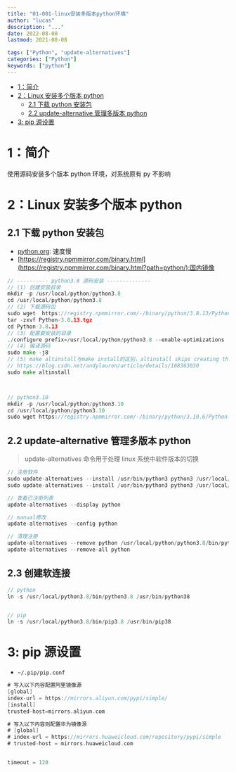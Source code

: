 ```yaml
---
title: "01-001-linux安装多版本python环境"
author: "lucas"
description: "..."
date: 2022-08-08
lastmod: 2021-08-08

tags: ["Python", "update-alternatives"]
categories: ["Python"]
keywords: ["python"]
---
```


- [1：简介](#1简介)
- [2：Linux 安装多个版本 python](#2linux-安装多个版本-python)
  - [2.1 下载 python 安装包](#21-下载-python-安装包)
  - [2.2 update-alternative 管理多版本 python](#22-update-alternative-管理多版本-python)
- [3: pip 源设置](#3-pip-源设置)

# 1：简介

使用源码安装多个版本 python 环境，对系统原有 py 不影响

# 2：Linux 安装多个版本 python

## 2.1 下载 python 安装包

- [python.org](https://www.python.org/): 速度慢
- [https://registry.npmmirror.com/binary.html](https://registry.npmmirror.com/binary.html?path=python/):国内镜像

```go
// ---------- python3.8 源码安装 --------------
// (1) 创建安装目录
mkdir -p /usr/local/python/python3.8
cd /usr/local/python/python3.8
// (2) 下载源码包
sudo wget  https://registry.npmmirror.com/-/binary/python/3.8.13/Python-3.8.13.tgz
tar -zxvf Python-3.8.13.tgz
cd Python-3.8.13
// (3) 配置要安装的目录
./configure prefix=/usr/local/python/python3.8 --enable-optimizations
// (4) 编译源码
sudo make -j8
// (5) make altinstall与make install的区别，altinstall skips creating the python link and the manual pages links
// https://blog.csdn.net/andylauren/article/details/108363030
sudo make altinstall



// python3.10
mkdir -p /usr/local/python/python3.10
cd /usr/local/python/python3.10
sudo wget https://registry.npmmirror.com/-/binary/python/3.10.6/Python-3.10.6.tgz
```

## 2.2 update-alternative 管理多版本 python

> update-alternatives 命令用于处理 linux 系统中软件版本的切换

```go
// 注册软件
sudo update-alternatives --install /usr/bin/python3 python3 /usr/local/python/python3.8/bin/python3.8  38
sudo update-alternatives --install /usr/bin/python3 python3 /usr/local/python/python3.10/bin/python3.10  40

// 查看已注册列表
update-alternatives --display python

// manual修改
update-alternatives --config python

// 清理注册
update-alternatives --remove python /usr/local/python/python3.8/bin/python3.8
update-alternatives --remove-all python

```

## 2.3 创建软连接

```go
// python
ln -s /usr/local/python3.8/bin/python3.8 /usr/bin/python38


// pip
ln -s /usr/local/python3.8/bin/pip3.8 /usr/bin/pip38
```

# 3: pip 源设置

- `~/.pip/pip.conf`

```go
# 写入以下内容配置阿里镜像源
[global]
index-url = https://mirrors.aliyun.com/pypi/simple/
[install]
trusted-host=mirrors.aliyun.com

# 写入以下内容则配置华为镜像源
# [global]
# index-url = https://mirrors.huaweicloud.com/repository/pypi/simple
# trusted-host = mirrors.huaweicloud.com


timeout = 120
```
